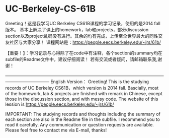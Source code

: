 # UC-Berkeley-CS-61B

Greeting！这是我学习UC Berkeley CS61B课程的学习记录，使用的是2014 fall版本。
基本上解决了课上的homework，lab和projects，部分discussion section以及project乱码没有进行。其余的均有完成，上传至全世界最大的同性交友社区与大家分享！
课程网站是：https://people.eecs.berkeley.edu/~jrs/61b/

【重要！】：学习记录与心得除了在code中有注释，各个section的summary均在subfile的Readme文件中，建议仔细阅读！
若有交流或者疑问，请邮箱联系我,谢谢！

——————————————————————————————————————————————
English Version：
Greeting! This is the studying records of UC Berkeley CS61B，which version is 2014 fall.
Bascially, most of the homework, lab & projects are finished with remark in Chinese, except those in the discussion section, and with messy code.
The website of this lession is https://people.eecs.berkeley.edu/~jrs/61b/

IMPORTANT: The studying records and thoughts including the summary of each section are also in the Readme file in the subfile. I recommend you to read it carefully.
Any communication or question requests are available. Please feel free to contact me via E-mail, thanks!
